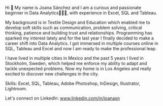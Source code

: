 Hi 👋
My name is Joana Sánchez and I am a curious and passionate beginner in Data Analytics👩🏾‍💻, with experience in Excel, SQL and Tableau.

My background is in Textile Design and Education which enabled me to develop soft skills such as communication, problem solving, critical thinking, patience and building trust and relationships. 
Programming has sparked my interest lately and for the last year I finally decided to make a career shift into Data Analytics. I got immersed in multiple courses online in SQL, Tableau and Excel and now I am ready to make the professional leap. 

I have lived in multiple cities in Mexico and the past 5 years I lived in Stockholm, Sweden, which helped me enforce my ability to adapt and tackle unexpected problems. Now my home is in Los Angeles and really excited to discover new challenges in the city. 

Skills: Excel, SQL, Tableau, Adobe Photoshop, InDesign, Illustrator, Lightroom. 

Let's connect on LinkedIn:
www.linkedin.com/in/joanasn

<!---
Joanasn/Joanasn is a ✨ special ✨ repository because its `README.md` (this file) appears on your GitHub profile.
You can click the Preview link to take a look at your changes.
--->
